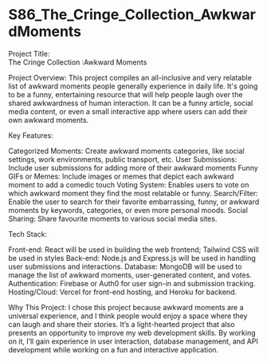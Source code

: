 # S86_The_Cringe_Collection_AwkwardMoments
Project Title:  
The Cringe Collection :Awkward Moments

Project Overview:
This project compiles an all-inclusive and very relatable list of awkward moments people generally experience in daily life. It's going to be a funny, entertaining resource that will help people laugh over the shared awkwardness of human interaction. It can be a funny article, social media content, or even a small interactive app where users can add their own awkward moments.

Key Features:

Categorized Moments: Create awkward moments categories, like social settings, work environments, public transport, etc.
User Submissions: Include user submissions for adding more of their awkward moments
Funny GIFs or Memes: Include images or memes that depict each awkward moment to add a comedic touch
Voting System: Enables users to vote on which awkward moment they find the most relatable or funny.
Search/Filter: Enable the user to search for their favorite embarrassing, funny, or awkward moments by keywords, categories, or even more personal moods.
Social Sharing: Share favourite moments to various social media sites.


Tech Stack:


Front-end: React will be used in building the web frontend; Tailwind CSS will be used in styles
Back-end: Node.js and Express.js will be used in handling user submissions and interactions.
Database: MongoDB will be used to manage the list of awkward moments, user-generated content, and votes.
Authentication: Firebase or Auth0 for user sign-in and submission tracking.
Hosting/Cloud: Vercel for front-end hosting, and Heroku for backend.

Why This Project:
I chose this project because awkward moments are a universal experience, and I think people would enjoy a space where they can laugh and share their stories. It’s a light-hearted project that also presents an opportunity to improve my web development skills. By working on it, I’ll gain experience in user interaction, database management, and API development while working on a fun and interactive application.
